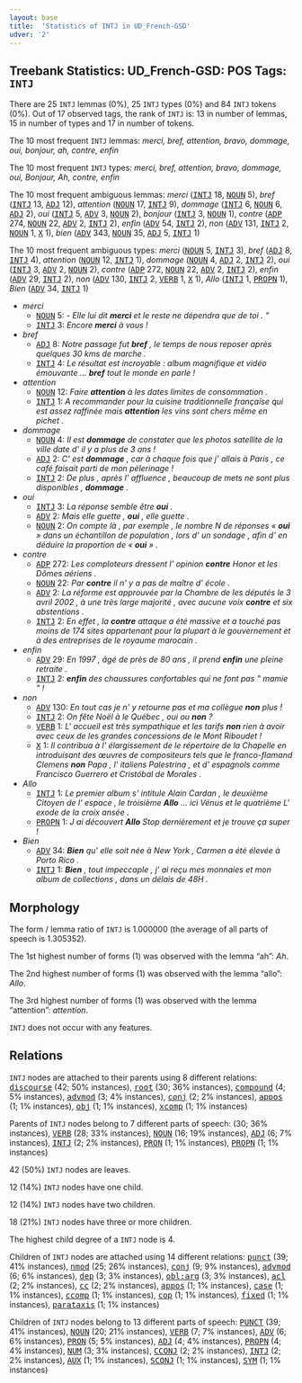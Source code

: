 ```yaml
---
layout: base
title:  'Statistics of INTJ in UD_French-GSD'
udver: '2'
---
```


## Treebank Statistics: UD_French-GSD: POS Tags: `INTJ`

There are 25 `INTJ` lemmas (0%), 25 `INTJ` types (0%) and 84 `INTJ` tokens (0%).
Out of 17 observed tags, the rank of `INTJ` is: 13 in number of lemmas, 15 in number of types and 17 in number of tokens.

The 10 most frequent `INTJ` lemmas: <em>merci, bref, attention, bravo, dommage, oui, bonjour, ah, contre, enfin</em>

The 10 most frequent `INTJ` types:  <em>merci, bref, attention, bravo, dommage, oui, Bonjour, Ah, contre, enfin</em>

The 10 most frequent ambiguous lemmas: <em>merci</em> (<tt><a href="fr_gsd-pos-INTJ.html">INTJ</a></tt> 18, <tt><a href="fr_gsd-pos-NOUN.html">NOUN</a></tt> 5), <em>bref</em> (<tt><a href="fr_gsd-pos-INTJ.html">INTJ</a></tt> 13, <tt><a href="fr_gsd-pos-ADJ.html">ADJ</a></tt> 12), <em>attention</em> (<tt><a href="fr_gsd-pos-NOUN.html">NOUN</a></tt> 17, <tt><a href="fr_gsd-pos-INTJ.html">INTJ</a></tt> 9), <em>dommage</em> (<tt><a href="fr_gsd-pos-INTJ.html">INTJ</a></tt> 6, <tt><a href="fr_gsd-pos-NOUN.html">NOUN</a></tt> 6, <tt><a href="fr_gsd-pos-ADJ.html">ADJ</a></tt> 2), <em>oui</em> (<tt><a href="fr_gsd-pos-INTJ.html">INTJ</a></tt> 5, <tt><a href="fr_gsd-pos-ADV.html">ADV</a></tt> 3, <tt><a href="fr_gsd-pos-NOUN.html">NOUN</a></tt> 2), <em>bonjour</em> (<tt><a href="fr_gsd-pos-INTJ.html">INTJ</a></tt> 3, <tt><a href="fr_gsd-pos-NOUN.html">NOUN</a></tt> 1), <em>contre</em> (<tt><a href="fr_gsd-pos-ADP.html">ADP</a></tt> 274, <tt><a href="fr_gsd-pos-NOUN.html">NOUN</a></tt> 22, <tt><a href="fr_gsd-pos-ADV.html">ADV</a></tt> 2, <tt><a href="fr_gsd-pos-INTJ.html">INTJ</a></tt> 2), <em>enfin</em> (<tt><a href="fr_gsd-pos-ADV.html">ADV</a></tt> 54, <tt><a href="fr_gsd-pos-INTJ.html">INTJ</a></tt> 2), <em>non</em> (<tt><a href="fr_gsd-pos-ADV.html">ADV</a></tt> 131, <tt><a href="fr_gsd-pos-INTJ.html">INTJ</a></tt> 2, <tt><a href="fr_gsd-pos-NOUN.html">NOUN</a></tt> 1, <tt><a href="fr_gsd-pos-X.html">X</a></tt> 1), <em>bien</em> (<tt><a href="fr_gsd-pos-ADV.html">ADV</a></tt> 343, <tt><a href="fr_gsd-pos-NOUN.html">NOUN</a></tt> 35, <tt><a href="fr_gsd-pos-ADJ.html">ADJ</a></tt> 5, <tt><a href="fr_gsd-pos-INTJ.html">INTJ</a></tt> 1)

The 10 most frequent ambiguous types:  <em>merci</em> (<tt><a href="fr_gsd-pos-NOUN.html">NOUN</a></tt> 5, <tt><a href="fr_gsd-pos-INTJ.html">INTJ</a></tt> 3), <em>bref</em> (<tt><a href="fr_gsd-pos-ADJ.html">ADJ</a></tt> 8, <tt><a href="fr_gsd-pos-INTJ.html">INTJ</a></tt> 4), <em>attention</em> (<tt><a href="fr_gsd-pos-NOUN.html">NOUN</a></tt> 12, <tt><a href="fr_gsd-pos-INTJ.html">INTJ</a></tt> 1), <em>dommage</em> (<tt><a href="fr_gsd-pos-NOUN.html">NOUN</a></tt> 4, <tt><a href="fr_gsd-pos-ADJ.html">ADJ</a></tt> 2, <tt><a href="fr_gsd-pos-INTJ.html">INTJ</a></tt> 2), <em>oui</em> (<tt><a href="fr_gsd-pos-INTJ.html">INTJ</a></tt> 3, <tt><a href="fr_gsd-pos-ADV.html">ADV</a></tt> 2, <tt><a href="fr_gsd-pos-NOUN.html">NOUN</a></tt> 2), <em>contre</em> (<tt><a href="fr_gsd-pos-ADP.html">ADP</a></tt> 272, <tt><a href="fr_gsd-pos-NOUN.html">NOUN</a></tt> 22, <tt><a href="fr_gsd-pos-ADV.html">ADV</a></tt> 2, <tt><a href="fr_gsd-pos-INTJ.html">INTJ</a></tt> 2), <em>enfin</em> (<tt><a href="fr_gsd-pos-ADV.html">ADV</a></tt> 29, <tt><a href="fr_gsd-pos-INTJ.html">INTJ</a></tt> 2), <em>non</em> (<tt><a href="fr_gsd-pos-ADV.html">ADV</a></tt> 130, <tt><a href="fr_gsd-pos-INTJ.html">INTJ</a></tt> 2, <tt><a href="fr_gsd-pos-VERB.html">VERB</a></tt> 1, <tt><a href="fr_gsd-pos-X.html">X</a></tt> 1), <em>Allo</em> (<tt><a href="fr_gsd-pos-INTJ.html">INTJ</a></tt> 1, <tt><a href="fr_gsd-pos-PROPN.html">PROPN</a></tt> 1), <em>Bien</em> (<tt><a href="fr_gsd-pos-ADV.html">ADV</a></tt> 34, <tt><a href="fr_gsd-pos-INTJ.html">INTJ</a></tt> 1)


* <em>merci</em>
  * <tt><a href="fr_gsd-pos-NOUN.html">NOUN</a></tt> 5: <em>- Elle lui dit <b>merci</b> et le reste ne dépendra que de toi . "</em>
  * <tt><a href="fr_gsd-pos-INTJ.html">INTJ</a></tt> 3: <em>Encore <b>merci</b> à vous !</em>
* <em>bref</em>
  * <tt><a href="fr_gsd-pos-ADJ.html">ADJ</a></tt> 8: <em>Notre passage fut <b>bref</b> , le temps de nous reposer après quelques 30 kms de marche .</em>
  * <tt><a href="fr_gsd-pos-INTJ.html">INTJ</a></tt> 4: <em>Le résultat est incroyable : album magnifique et vidéo émouvante ... <b>bref</b> tout le monde en parle !</em>
* <em>attention</em>
  * <tt><a href="fr_gsd-pos-NOUN.html">NOUN</a></tt> 12: <em>Faire <b>attention</b> à les dates limites de consommation .</em>
  * <tt><a href="fr_gsd-pos-INTJ.html">INTJ</a></tt> 1: <em>A recommander pour la cuisine traditionnelle française qui est assez raffinée mais <b>attention</b> les vins sont chers même en pichet .</em>
* <em>dommage</em>
  * <tt><a href="fr_gsd-pos-NOUN.html">NOUN</a></tt> 4: <em>Il est <b>dommage</b> de constater que les photos satellite de la ville date d' il y a plus de 3 ans !</em>
  * <tt><a href="fr_gsd-pos-ADJ.html">ADJ</a></tt> 2: <em>C' est <b>dommage</b> , car à chaque fois que j' allais à Paris , ce café faisait parti de mon pélerinage !</em>
  * <tt><a href="fr_gsd-pos-INTJ.html">INTJ</a></tt> 2: <em>De plus , après l' affluence , beaucoup de mets ne sont plus disponibles , <b>dommage</b> .</em>
* <em>oui</em>
  * <tt><a href="fr_gsd-pos-INTJ.html">INTJ</a></tt> 3: <em>La réponse semble être <b>oui</b> .</em>
  * <tt><a href="fr_gsd-pos-ADV.html">ADV</a></tt> 2: <em>Mais elle guette , <b>oui</b> , elle guette .</em>
  * <tt><a href="fr_gsd-pos-NOUN.html">NOUN</a></tt> 2: <em>On compte là , par exemple , le nombre N de réponses « <b>oui</b> » dans un échantillon de population , lors d' un sondage , afin d' en déduire la proportion de « <b>oui</b> » .</em>
* <em>contre</em>
  * <tt><a href="fr_gsd-pos-ADP.html">ADP</a></tt> 272: <em>Les comploteurs dressent l' opinion <b>contre</b> Honor et les Dômes aériens .</em>
  * <tt><a href="fr_gsd-pos-NOUN.html">NOUN</a></tt> 22: <em>Par <b>contre</b> il n' y a pas de maître d' école .</em>
  * <tt><a href="fr_gsd-pos-ADV.html">ADV</a></tt> 2: <em>La réforme est approuvée par la Chambre de les députés le 3 avril 2002 , à une très large majorité , avec aucune voix <b>contre</b> et six abstentions .</em>
  * <tt><a href="fr_gsd-pos-INTJ.html">INTJ</a></tt> 2: <em>En effet , la <b>contre</b> attaque a été massive et a touché pas moins de 174 sites appartenant pour la plupart à le gouvernement et à des entreprises de le royaume marocain .</em>
* <em>enfin</em>
  * <tt><a href="fr_gsd-pos-ADV.html">ADV</a></tt> 29: <em>En 1997 , âgé de près de 80 ans , il prend <b>enfin</b> une pleine retraite .</em>
  * <tt><a href="fr_gsd-pos-INTJ.html">INTJ</a></tt> 2: <em><b>enfin</b> des chaussures confortables qui ne font pas " mamie " !</em>
* <em>non</em>
  * <tt><a href="fr_gsd-pos-ADV.html">ADV</a></tt> 130: <em>En tout cas je n' y retourne pas et ma collègue <b>non</b> plus !</em>
  * <tt><a href="fr_gsd-pos-INTJ.html">INTJ</a></tt> 2: <em>On fête Noël à le Québec , oui ou <b>non</b> ?</em>
  * <tt><a href="fr_gsd-pos-VERB.html">VERB</a></tt> 1: <em>L' accueil est très sympathique et les tarifs <b>non</b> rien à avoir avec ceux de les grandes concessions de le Mont Riboudet !</em>
  * <tt><a href="fr_gsd-pos-X.html">X</a></tt> 1: <em>Il contribua à l' élargissement de le répertoire de la Chapelle en introduisant des œuvres de compositeurs tels que le franco-flamand Clemens <b>non</b> Papa , l' italiens Palestrina , et d' espagnols comme Francisco Guerrero et Cristóbal de Morales .</em>
* <em>Allo</em>
  * <tt><a href="fr_gsd-pos-INTJ.html">INTJ</a></tt> 1: <em>Le premier album s' intitule Alain Cardan , le deuxième Citoyen de l' espace , le troisième <b>Allo</b> ... ici Vénus et le quatrième L' exode de la croix ansée .</em>
  * <tt><a href="fr_gsd-pos-PROPN.html">PROPN</a></tt> 1: <em>J ai découvert <b>Allo</b> Stop dernièrement et je trouve ça super !</em>
* <em>Bien</em>
  * <tt><a href="fr_gsd-pos-ADV.html">ADV</a></tt> 34: <em><b>Bien</b> qu' elle soit née à New York , Carmen a été élevée à Porto Rico .</em>
  * <tt><a href="fr_gsd-pos-INTJ.html">INTJ</a></tt> 1: <em><b>Bien</b> , tout impeccaple , j' ai reçu mes monnaies et mon album de collections , dans un délais de 48H .</em>

## Morphology

The form / lemma ratio of `INTJ` is 1.000000 (the average of all parts of speech is 1.305352).

The 1st highest number of forms (1) was observed with the lemma “ah”: <em>Ah</em>.

The 2nd highest number of forms (1) was observed with the lemma “allo”: <em>Allo</em>.

The 3rd highest number of forms (1) was observed with the lemma “attention”: <em>attention</em>.

`INTJ` does not occur with any features.


## Relations

`INTJ` nodes are attached to their parents using 8 different relations: <tt><a href="fr_gsd-dep-discourse.html">discourse</a></tt> (42; 50% instances), <tt><a href="fr_gsd-dep-root.html">root</a></tt> (30; 36% instances), <tt><a href="fr_gsd-dep-compound.html">compound</a></tt> (4; 5% instances), <tt><a href="fr_gsd-dep-advmod.html">advmod</a></tt> (3; 4% instances), <tt><a href="fr_gsd-dep-conj.html">conj</a></tt> (2; 2% instances), <tt><a href="fr_gsd-dep-appos.html">appos</a></tt> (1; 1% instances), <tt><a href="fr_gsd-dep-obj.html">obj</a></tt> (1; 1% instances), <tt><a href="fr_gsd-dep-xcomp.html">xcomp</a></tt> (1; 1% instances)

Parents of `INTJ` nodes belong to 7 different parts of speech:  (30; 36% instances), <tt><a href="fr_gsd-pos-VERB.html">VERB</a></tt> (28; 33% instances), <tt><a href="fr_gsd-pos-NOUN.html">NOUN</a></tt> (16; 19% instances), <tt><a href="fr_gsd-pos-ADJ.html">ADJ</a></tt> (6; 7% instances), <tt><a href="fr_gsd-pos-INTJ.html">INTJ</a></tt> (2; 2% instances), <tt><a href="fr_gsd-pos-PRON.html">PRON</a></tt> (1; 1% instances), <tt><a href="fr_gsd-pos-PROPN.html">PROPN</a></tt> (1; 1% instances)

42 (50%) `INTJ` nodes are leaves.

12 (14%) `INTJ` nodes have one child.

12 (14%) `INTJ` nodes have two children.

18 (21%) `INTJ` nodes have three or more children.

The highest child degree of a `INTJ` node is 4.

Children of `INTJ` nodes are attached using 14 different relations: <tt><a href="fr_gsd-dep-punct.html">punct</a></tt> (39; 41% instances), <tt><a href="fr_gsd-dep-nmod.html">nmod</a></tt> (25; 26% instances), <tt><a href="fr_gsd-dep-conj.html">conj</a></tt> (9; 9% instances), <tt><a href="fr_gsd-dep-advmod.html">advmod</a></tt> (6; 6% instances), <tt><a href="fr_gsd-dep-dep.html">dep</a></tt> (3; 3% instances), <tt><a href="fr_gsd-dep-obl-arg.html">obl:arg</a></tt> (3; 3% instances), <tt><a href="fr_gsd-dep-acl.html">acl</a></tt> (2; 2% instances), <tt><a href="fr_gsd-dep-cc.html">cc</a></tt> (2; 2% instances), <tt><a href="fr_gsd-dep-appos.html">appos</a></tt> (1; 1% instances), <tt><a href="fr_gsd-dep-case.html">case</a></tt> (1; 1% instances), <tt><a href="fr_gsd-dep-ccomp.html">ccomp</a></tt> (1; 1% instances), <tt><a href="fr_gsd-dep-cop.html">cop</a></tt> (1; 1% instances), <tt><a href="fr_gsd-dep-fixed.html">fixed</a></tt> (1; 1% instances), <tt><a href="fr_gsd-dep-parataxis.html">parataxis</a></tt> (1; 1% instances)

Children of `INTJ` nodes belong to 13 different parts of speech: <tt><a href="fr_gsd-pos-PUNCT.html">PUNCT</a></tt> (39; 41% instances), <tt><a href="fr_gsd-pos-NOUN.html">NOUN</a></tt> (20; 21% instances), <tt><a href="fr_gsd-pos-VERB.html">VERB</a></tt> (7; 7% instances), <tt><a href="fr_gsd-pos-ADV.html">ADV</a></tt> (6; 6% instances), <tt><a href="fr_gsd-pos-PRON.html">PRON</a></tt> (5; 5% instances), <tt><a href="fr_gsd-pos-ADJ.html">ADJ</a></tt> (4; 4% instances), <tt><a href="fr_gsd-pos-PROPN.html">PROPN</a></tt> (4; 4% instances), <tt><a href="fr_gsd-pos-NUM.html">NUM</a></tt> (3; 3% instances), <tt><a href="fr_gsd-pos-CCONJ.html">CCONJ</a></tt> (2; 2% instances), <tt><a href="fr_gsd-pos-INTJ.html">INTJ</a></tt> (2; 2% instances), <tt><a href="fr_gsd-pos-AUX.html">AUX</a></tt> (1; 1% instances), <tt><a href="fr_gsd-pos-SCONJ.html">SCONJ</a></tt> (1; 1% instances), <tt><a href="fr_gsd-pos-SYM.html">SYM</a></tt> (1; 1% instances)

